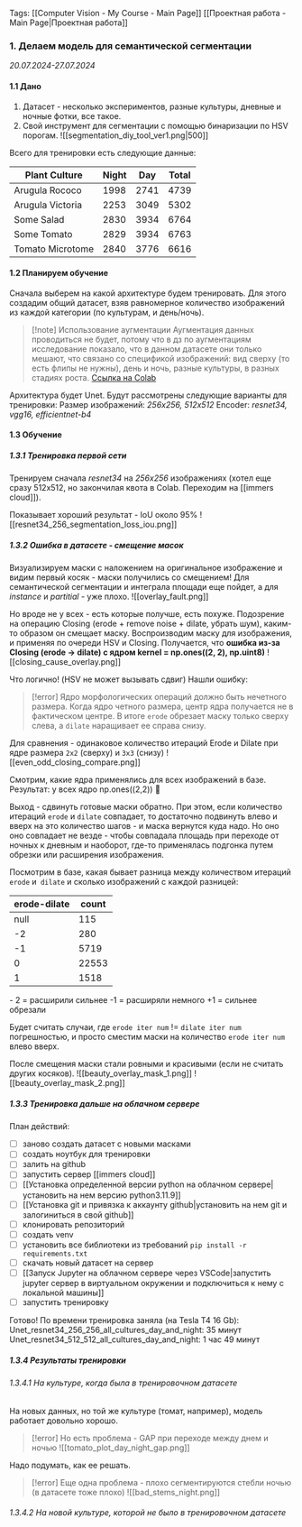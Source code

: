 Tags: [[Computer Vision - My Course - Main Page]] [[Проектная работа - Main Page|Проектная работа]]

### 1. Делаем модель для семантической сегментации
*20.07.2024-27.07.2024*
#### 1.1 Дано 
1. Датасет - несколько экспериментов, разные культуры, дневные и ночные фотки, все такое.
2. Свой инструмент для сегментации с помощью бинаризации по HSV порогам.
	![[segmentation_diy_tool_ver1.png|500]]

Всего для тренировки есть следующие данные:

| Plant Culture    | Night | Day  | Total |
| ---------------- | ----- | ---- | ----- |
| Arugula Rococo   | 1998  | 2741 | 4739  |
| Arugula Victoria | 2253  | 3049 | 5302  |
| Some Salad       | 2830  | 3934 | 6764  |
| Some Tomato      | 2829  | 3934 | 6763  |
| Tomato Microtome | 2840  | 3776 | 6616  |
#### 1.2 Планируем обучение
Сначала выберем на какой архитектуре будем тренировать. Для этого создадим общий датасет, взяв равномерное количество изображений из каждой категории (по культурам, и день/ночь).

> [!note] Использование аугментации
> Аугментация данных проводиться не будет, потому что в дз по аугментациям исследование показало, что в данном датасете они только мешают, что связано со спецификой изображений: вид сверху (то есть флипы не нужны), день и ночь, разные культуры, в разных стадиях роста.
> [Cсылка на Colab](https://colab.research.google.com/drive/1F0qO9lGNvwWmUm9sMSGRuX6KIKFFlhEM?usp=sharing)

Архитектура будет Unet.
Будут рассмотрены следующие варианты для тренировки:
Размер изображений: *256x256, 512x512*
Encoder: *resnet34, vgg16, efficientnet-b4*

#### 1.3 Обучение
##### 1.3.1 Тренировка первой сети
Тренируем сначала *resnet34* на *256x256* изображениях (хотел еще сразу 512x512, но закончилая квота в Colab. Переходим на [[immers cloud]]).

Показывает хороший результат - IoU около 95%
![[resnet34_256_segmentation_loss_iou.png]]

##### 1.3.2 Ошибка в датасете - смещение масок
Визуализируем маски с наложением на оригинальное изображение и видим первый косяк - маски получились со смещением!
Для семантической сегментации и интеграла площади еще пойдет, а для *instance* и *partitial* - уже плохо.
![[overlay_fault.png]]

Но вроде не у всех - есть которые получше, есть похуже. Подозрение на операцию Closing (erode + remove noise + dilate, убрать шум), каким-то образом он смещает маску.
Воспроизводим маску для изображения, и применяя по очереди HSV и Closing.
Получается, что **ошибка из-за Closing (erode -> dilate) с ядром kernel = np.ones((2, 2), np.uint8)**
![[closing_cause_overlay.png]]

Что логично! (HSV не может вызывать сдвиг)
Нашли ошибку:
>[!error] Ядро морфологических операций должно быть нечетного размера.
>Когда ядро четного размера, центр ядра получается не в фактическом центре. В итоге `erode` обрезает маску только сверху слева, а `dilate` наращивает ее справа снизу.

Для сравнения - одинаковое количество итераций Erode и Dilate при ядре размера `2x2` (сверху) и `3x3` (снизу)
![[even_odd_closing_compare.png]]

Смотрим, какие ядра применялись для всех изображений в базе.
Результат: у всех ядро np.ones((2,2)) 🤬

Выход - сдвинуть готовые маски обратно. При этом, если количество итераций `erode` и `dilate` совпадает, то достаточно подвинуть влево и вверх на это количество шагов - и маска вернутся куда надо. Но оно оно совпадает не везде - чтобы совпадала площадь при переходе от ночных к дневным и наоборот, где-то применялась подгонка путем обрезки или расширения изображения.

Посмотрим в базе, какая бывает разница между количеством итераций `erode` и` dilate` и сколько изображений с каждой разницей:

| erode-dilate | count |
| ------------ | ----- |
| null         | 115   |
| -2           | 280   |
| -1           | 5719  |
| 0            | 22553 |
| 1            | 1518  |
\- 2 = расширили сильнее
-1 = расширяли немного
+1 = сильнее обрезали

Будет считать случаи, где `erode iter num` != `dilate iter num` погрешностью, и просто сместим маски на количество `erode iter num` влево вверх.

После смещения маски стали ровными и красивыми (если не считать других косяков).
![[beauty_overlay_mask_1.png]]
![[beauty_overlay_mask_2.png]]

##### 1.3.3 Тренировка дальше на облачном сервере

План действий: 
- [ ] заново создать датасет с новыми масками
- [ ] создать ноутбук для тренировки
- [ ] залить на github
- [ ] запустить сервер [[immers cloud]]
- [ ] [[Установка определенной версии python на облачном сервере|установить на нем версию python3.11.9]]
- [ ] [[Установка git и привязка  к аккаунту github|установить на нем git и залогиниться в свой github]]
- [ ] клонировать репозиторий
- [ ] создать venv
- [ ] установить все библиотеки из требований `pip install -r requirements.txt`
- [ ] скачать новый датасет на сервер
- [ ] [[Запуск Jupyter на облачном сервере через VSCode|запустить jupyter сервер в виртуальном окружении и подключиться к нему с локальной машины]]
- [ ] запустить тренировку

Готово! По времени тренировка заняла (на Tesla T4 16 Gb):
Unet_resnet34_256_256_all_cultures_day_and_night: 35 минут
Unet_resnet34_512_512_all_cultures_day_and_night: 1 час 49 минут


##### 1.3.4 Результаты тренировки

###### 1.3.4.1 На культуре, когда была в тренировочном датасете
На новых данных, но той же культуре (томат, например), модель работает довольно хорошо.

>[!error] Но есть проблема - GAP при переходе между днем и ночью
> ![[tomato_plot_day_night_gap.png]]

Надо подумать, как ее решать.
>[!error] Еще одна проблема - плохо сегментируются стебли ночью (в датасете тоже плохо)
> ![[bad_stems_night.png]]

###### 1.3.4.2 На новой культуре, которой не было в тренировочном датасете

